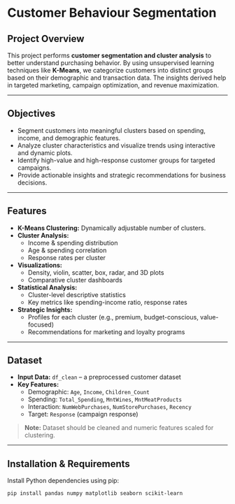 # Customer Behaviour Segmentation

## Project Overview

This project performs **customer segmentation and cluster analysis** to better understand purchasing behavior. By using unsupervised learning techniques like **K-Means**, we categorize customers into distinct groups based on their demographic and transaction data. The insights derived help in targeted marketing, campaign optimization, and revenue maximization.

---

## Objectives

- Segment customers into meaningful clusters based on spending, income, and demographic features.
- Analyze cluster characteristics and visualize trends using interactive and dynamic plots.
- Identify high-value and high-response customer groups for targeted campaigns.
- Provide actionable insights and strategic recommendations for business decisions.

---

## Features

- **K-Means Clustering:** Dynamically adjustable number of clusters.
- **Cluster Analysis:**
  - Income & spending distribution
  - Age & spending correlation
  - Response rates per cluster
- **Visualizations:**
  - Density, violin, scatter, box, radar, and 3D plots
  - Comparative cluster dashboards
- **Statistical Analysis:**
  - Cluster-level descriptive statistics
  - Key metrics like spending-income ratio, response rates
- **Strategic Insights:**
  - Profiles for each cluster (e.g., premium, budget-conscious, value-focused)
  - Recommendations for marketing and loyalty programs

---

## Dataset

- **Input Data:** `df_clean` – a preprocessed customer dataset
- **Key Features:**
  - Demographic: `Age`, `Income`, `Children_Count`
  - Spending: `Total_Spending`, `MntWines`, `MntMeatProducts`
  - Interaction: `NumWebPurchases`, `NumStorePurchases`, `Recency`
  - Target: `Response` (campaign response)

> **Note:** Dataset should be cleaned and numeric features scaled for clustering.

---

## Installation & Requirements

Install Python dependencies using pip:

```bash
pip install pandas numpy matplotlib seaborn scikit-learn
```
